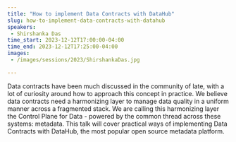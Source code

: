 ```yaml
---
title: "How to implement Data Contracts with DataHub"
slug: how-to-implement-data-contracts-with-datahub
speakers:
 - Shirshanka Das
time_start: 2023-12-12T17:00:00-04:00
time_end: 2023-12-12T17:25:00-04:00
images:
 - /images/sessions/2023/ShirshankaDas.jpg

---
```


Data contracts have been much discussed in the community of late, with a lot of curiosity around how to approach this concept in practice. We believe data contracts need a harmonizing layer to manage data quality in a uniform manner across a fragmented stack. We are calling this harmonizing layer the Control Plane for Data - powered by the common thread across these systems: metadata. This talk will cover practical ways of implementing Data Contracts with DataHub, the most popular open source metadata platform.